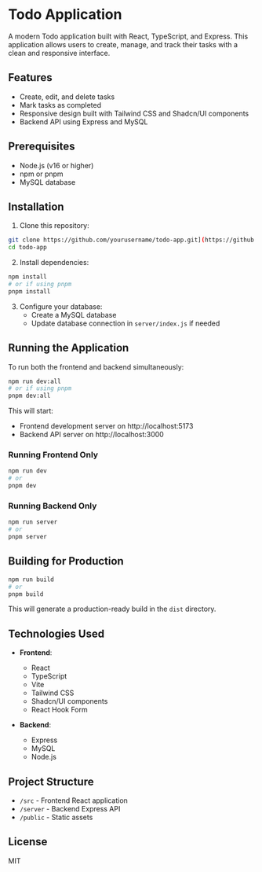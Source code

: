 # Todo Application

A modern Todo application built with React, TypeScript, and Express. This application allows users to create, manage, and track their tasks with a clean and responsive interface.

## Features

- Create, edit, and delete tasks
- Mark tasks as completed
- Responsive design built with Tailwind CSS and Shadcn/UI components
- Backend API using Express and MySQL

## Prerequisites

- Node.js (v16 or higher)
- npm or pnpm
- MySQL database

## Installation

1. Clone this repository:
```bash
git clone https://github.com/yourusername/todo-app.git](https://github.com/miguelcano-dev/compare-database-structure.git
cd todo-app
```

2. Install dependencies:
```bash
npm install
# or if using pnpm
pnpm install
```

3. Configure your database:
   - Create a MySQL database
   - Update database connection in `server/index.js` if needed

## Running the Application

To run both the frontend and backend simultaneously:

```bash
npm run dev:all
# or if using pnpm
pnpm dev:all
```

This will start:
- Frontend development server on http://localhost:5173
- Backend API server on http://localhost:3000

### Running Frontend Only

```bash
npm run dev
# or
pnpm dev
```

### Running Backend Only

```bash
npm run server
# or
pnpm server
```

## Building for Production

```bash
npm run build
# or
pnpm build
```

This will generate a production-ready build in the `dist` directory.

## Technologies Used

- **Frontend**:
  - React
  - TypeScript
  - Vite
  - Tailwind CSS
  - Shadcn/UI components
  - React Hook Form

- **Backend**:
  - Express
  - MySQL
  - Node.js

## Project Structure

- `/src` - Frontend React application
- `/server` - Backend Express API
- `/public` - Static assets

## License

MIT 
